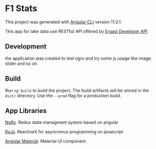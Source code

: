 # F1 Stats

This project was generated with [Angular CLI](https://github.com/angular/angular-cli) version 11.0.1.

This app for take data use RESTful API offered by [Ergast Developer API](https://ergast.com/mrd/)


## Development

the application was created to test ngrx and try some js usage like image slider and so on.

## Build

Run `ng build` to build the project. The build artifacts will be stored in the `dist/` directory. Use the `--prod` flag for a production build.

## App Libraries
[NgRx](https://ngrx.io/). Redux state managment system based on angular

[RxJs](https://rxjs-dev.firebaseapp.com/guide/overview). ReactiveX for asyncronus programming on javascript

[Angular Material](https://material.angular.io/). Material UI component 
